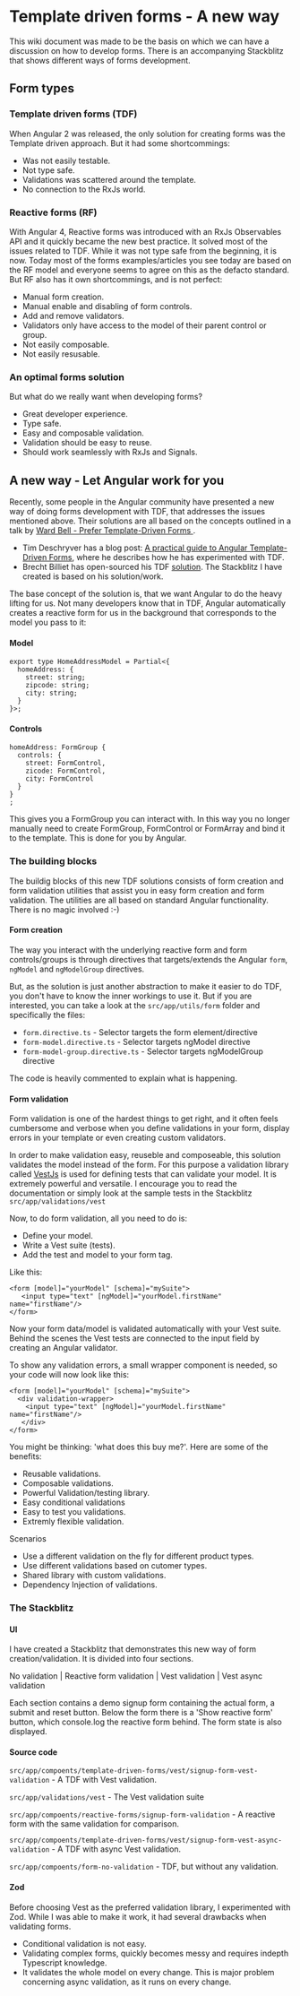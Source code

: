 # Template driven forms - A new way

This wiki document was made to be the basis on which we can have a discussion on how to develop forms. There is an accompanying Stackblitz that shows different ways of forms development.

## Form types

### Template driven forms (TDF)

When Angular 2 was released, the only solution for creating forms was the Template driven approach. But it had some shortcommings:

- Was not easily testable.
- Not type safe.
- Validations was scattered around the template.
- No connection to the RxJs world.

### Reactive forms (RF)

With Angular 4, Reactive forms was introduced with an RxJs Observables API and it quickly became the new best practice. It solved most of the issues related to TDF. While it was not type safe from the beginning, it is now. Today most of the forms examples/articles you see today are based on the RF model and everyone seems to agree on this as the defacto standard. But RF also has it own shortcommings, and is not perfect:

- Manual form creation.
- Manual enable and disabling of form controls.
- Add and remove validators.
- Validators only have access to the model of their parent control or group.
- Not easily composable.
- Not easily resusable.

### An optimal forms solution

But what do we really want when developing forms?

- Great developer experience.
- Type safe.
- Easy and composable validation.
- Validation should be easy to reuse.
- Should work seamlessly with RxJs and Signals.

## A new way - Let Angular work for you

Recently, some people in the Angular community have presented a new way of doing forms development with TDF, that addresses the issues mentioned above. Their solutions are all based on the concepts outlined in a talk by [Ward Bell - Prefer Template-Driven Forms ](https://www.youtube.com/watch?v=L7rGogdfe2Q).

- Tim Deschryver has a blog post: [A practical guide to Angular Template-Driven Forms](https://timdeschryver.dev/blog/a-practical-guide-to-angular-template-driven-forms#what-you-and-39-ll-learn), where he describes how he has experimented with TDF.
- Brecht Billiet has open-sourced his TDF [solution](https://blog.simplified.courses/template-driven-or-reactive-forms-in-angular/). The Stackblitz I have created is based on his solution/work.

The base concept of the solution is, that we want Angular to do the heavy lifting for us. Not many developers know that in TDF, Angular automatically creates a reactive form for us in the background that corresponds to the model you pass to it:

#### Model
```
export type HomeAddressModel = Partial<{
  homeAddress: {
    street: string;
    zipcode: string;
    city: string;
  }
}>;
```

#### Controls

```
homeAddress: FormGroup {
  controls: {
    street: FormControl,
    zicode: FormControl,
    city: FormControl
  }
}
;
```

This gives you a FormGroup you can interact with. In this way you no longer manually need to create FormGroup, FormControl or FormArray and bind it to the template. This is done for you by Angular.

### The building blocks

The buildig blocks of this new TDF solutions consists of form creation and form validation utilities that assist you in easy form creation and form validation. The utilities are all based on standard Angular functionality. There is no magic involved  :-)

#### Form creation
The way you interact with the underlying reactive form and form controls/groups is through directives that targets/extends the Angular `form`, `ngModel` and `ngModelGroup` directives.

But, as the solution is just another abstraction to make it easier to do TDF, you don't have to know the inner workings to use it. But if you are interested, you can take a look at the `src/app/utils/form` folder and specifically the files:

- `form.directive.ts` - Selector targets the form element/directive
- `form-model.directive.ts` - Selector targets ngModel directive
- `form-model-group.directive.ts` - Selector targets ngModelGroup directive

The code is heavily commented to explain what is happening.

#### Form validation
Form validation is one of the hardest things to get right, and it often feels cumbersome and verbose when you define validations in your form, display errors in your template or even creating custom validators.

In order to make validation easy, reuseble and composeable, this solution validates the model instead of the form. For this purpose a validation library called [VestJs](https://vestjs.dev/) is used for defining tests that can validate your model. It is extremely powerful and versatile. I encourage you to read the documentation or simply look at the sample tests in the Stackblitz `src/app/validations/vest`

Now, to do form validation, all you need to do is:
- Define your model.
- Write a Vest suite (tests).
- Add the test and model to your form tag.

Like this:
```
<form [model]="yourModel" [schema]="mySuite">
   <input type="text" [ngModel]="yourModel.firstName" name="firstName"/>
</form>
```
Now your form data/model is validated automatically with your Vest suite. Behind the scenes the Vest tests are connected to the input field by creating an Angular validator. 

To show any validation errors, a small wrapper component is needed, so your code will now look like this:
```
<form [model]="yourModel" [schema]="mySuite">
  <div validation-wrapper>
    <input type="text" [ngModel]="yourModel.firstName" name="firstName"/>
   </div>
</form>
```
You might be thinking: 'what does this buy me?'. Here are some of the benefits:
- Reusable validations.
- Composable validations.
- Powerful Validation/testing library.
- Easy conditional validations
- Easy to test you validations.
- Extremly flexible validation.

Scenarios
- Use a different validation on the fly for different product types.
- Use different validations based on cutomer types.
- Shared library with custom validations.
- Dependency Injection of validations.
 

### The Stackblitz

#### UI
I have created a Stackblitz that demonstrates this new way of form creation/validation. It is divided into four sections. 

No validation | Reactive form validation | Vest validation | Vest async validation

Each section contains a demo signup form containing the actual form, a submit and reset button. Below the form there is a 'Show reactive form' button, which console.log the reactive form behind. The form state is also displayed.

#### Source code

`src/app/compoents/template-driven-forms/vest/signup-form-vest-validation` - A TDF with Vest validation.

`src/app/validations/vest` - The Vest validation suite

`src/app/compoents/reactive-forms/signup-form-validation` - A reactive form with the same validation for comparison.

`src/app/compoents/template-driven-forms/vest/signup-form-vest-async-validation` - A TDF with async Vest validation.

`src/app/compoents/form-no-validation` - TDF, but without any validation.

#### Zod
Before choosing Vest as the preferred validation library, I experimented with Zod. While I was able to make it work, it had several drawbacks when validating forms.
- Conditional validation is not easy.
- Validating complex forms, quickly becomes messy and requires indepth Typescript knowledge.
- It validates the whole model on every change. This is major problem concerning async validation, as it runs on every change.

